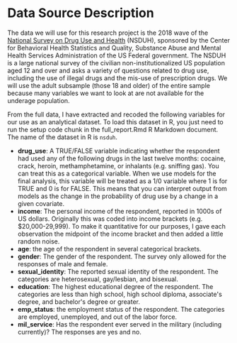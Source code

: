 # Data Source Description

The data we will use for this research project is the 2018 wave of the [National Survey on Drug Use and Health](https://www.datafiles.samhsa.gov/study/national-survey-drug-use-and-health-nsduh-2018-nid18757) (NSDUH), sponsored by the Center for Behavioral Health Statistics and Quality, Substance Abuse and Mental Health Services Administration of the US Federal government. The NSDUH is a large national survey of the civilian non-institutionalized US population aged 12 and over and asks a variety of questions related to drug use, including the use of illegal drugs and the mis-use of prescription drugs. We will use the adult subsample (those 18 and older) of the entire sample because many variables we want to look at are not available for the underage population.

From the full data, I have extracted and recoded the following variables for our use as an analytical dataset. To load this dataset in R, you just need to run the setup code chunk in the full_report.Rmd R Markdown document. The name of the dataset in R is `nsduh`. 

* **drug_use**: A TRUE/FALSE variable indicating whether the respondent had used any of the following drugs in the last twelve months: cocaine, crack, heroin, methamphetamine, or inhalants (e.g. sniffing gas). You can treat this as a categorical variable. When we use models for the final analysis, this variable will be treated as a 1/0 variable where 1 is for TRUE and 0 is for FALSE. This means that you can interpret output from models as the change in the probability of drug use by a change in a given covariate.
* **income**: The personal income of the respondent, reported in 1000s of US dollars. Originally this was coded into income brackets (e.g. $20,000-29,999). To make it quantitative for our purposes, I gave each observation the midpoint of the income bracket and then added a little random noise. 
* **age**: the age of the respondent in several categorical brackets.
* **gender**: The gender of the respondent. The survey only allowed for the responses of male and female.
* **sexual_identity**: The reported sexual identity of the respondent. The categories are heterosexual, gay/lesbian, and bisexual. 
* **education**: The highest educational degree of the respondent. The categories are less than high school, high school diploma, associate's degree, and bachelor's degree or greater.
* **emp_status**: the employment status of the respondent. The categories are employed, unemployed, and out of the labor force.
* **mil_service**: Has the respondent ever served in the military (including currently)? The responses are yes and no. 
